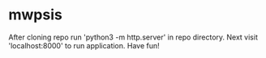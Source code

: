 # mwpsis
After cloning repo run 'python3 -m http.server' in repo directory.
Next visit 'localhost:8000' to run application.
Have fun!
